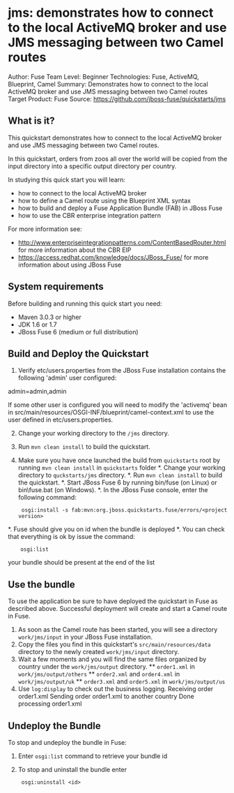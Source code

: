 jms: demonstrates how to connect to the local ActiveMQ broker and use JMS messaging between two Camel routes
===================================
Author: Fuse Team
Level: Beginner
Technologies: Fuse, ActiveMQ, Blueprint, Camel
Summary: Demonstrates how to connect to the local ActiveMQ broker and use JMS messaging between two Camel routes
Target Product: Fuse
Source: <https://github.com/jboss-fuse/quickstarts/jms>

What is it?
-----------

This quickstart demonstrates how to connect to the local ActiveMQ broker and use JMS messaging between two Camel routes.

In this quickstart, orders from zoos all over the world will be copied from the input directory into a specific
output directory per country.

In studying this quick start you will learn:

* how to connect to the local ActiveMQ broker
* how to define a Camel route using the Blueprint XML syntax
* how to build and deploy a Fuse Application Bundle (FAB) in JBoss Fuse
* how to use the CBR enterprise integration pattern

For more information see:

* http://www.enterpriseintegrationpatterns.com/ContentBasedRouter.html for more information about the CBR EIP
* https://access.redhat.com/knowledge/docs/JBoss_Fuse/ for more information about using JBoss Fuse


System requirements
-------------------

Before building and running this quick start you need:

* Maven 3.0.3 or higher
* JDK 1.6 or 1.7
* JBoss Fuse 6 (medium or full distribution)


Build and Deploy the Quickstart
-------------------------

1. Verify etc/users.properties from the JBoss Fuse installation contains the following 'admin' user configured:

admin=admin,admin

If some other user is configured you will need to modify the 'activemq' bean in src/main/resources/OSGI-INF/blueprint/camel-context.xml
to use the user defined in etc/users.properties.

2. Change your working directory to the `/jms` directory.
3. Run `mvn clean install` to build the quickstart.
4. Make sure you have once launched the build from `quickstarts` root by running `mvn clean install` in `quickstarts` folder
*. Change your working directory to `quckstarts/jms` directory.
*. Run `mvn clean install` to build the quickstart.
*. Start JBoss Fuse 6 by running bin/fuse (on Linux) or bin\fuse.bat (on Windows).
*. In the JBoss Fuse console, enter the following command:

        osgi:install -s fab:mvn:org.jboss.quickstarts.fuse/errors/<project version>

*. Fuse should give you on id when the bundle is deployed
*. You can check that everything is ok by issue the command:

        osgi:list
   your bundle should be present at the end of the list


Use the bundle
-------------------

To use the application be sure to have deployed the quickstart in Fuse as described above. Successful deployment will create and start a Camel route in Fuse.

1. As soon as the Camel route has been started, you will see a directory `work/jms/input` in your JBoss Fuse installation.
2. Copy the files you find in this quickstart's `src/main/resources/data` directory to the newly created `work/jms/input` directory.
3. Wait a few moments and you will find the same files organized by country under the `work/jms/output` directory.
** `order1.xml` in `work/jms/output/others`
** `order2.xml` and `order4.xml` in `work/jms/output/uk`
** `order3.xml` and `order5.xml` in `work/jms/output/us`
4. Use `log:display` to check out the business logging.
        Receiving order order1.xml
        Sending order order1.xml to another country
        Done processing order1.xml

Undeploy the Bundle
--------------------

To stop and undeploy the bundle in Fuse:

1. Enter `osgi:list` command to retrieve your bundle id
2. To stop and uninstall the bundle enter

        osgi:uninstall <id>
 
